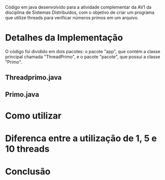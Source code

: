 Código em java desenvolvido para a atividade complementar da AV1 da disciplina de Sistemas Distribuídos, com o objetivo de criar um programa que utilize threads para verificar números primos em um arquivo.

# Detalhes da Implementação
O código foi dividido em dois pacotes: o pacote "app", que contém a classe principal chamada "ThreadPrimo", e o pacote "pacote", que possui a classe "Primo".

## Threadprimo.java

## Primo.java

# Como utilizar

# Diferenca entre a utilização de 1, 5 e 10 threads

# Conclusão
